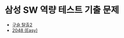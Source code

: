 # 삼성 SW 역량 테스트 기출 문제

- [구슬 탈출2](https://songjinsu.tistory.com/manage/newpost/?type=post&returnURL=%2Fmanage%2Fposts%2F)
- [2048 (Easy)](https://songjinsu.tistory.com/manage/posts/)
